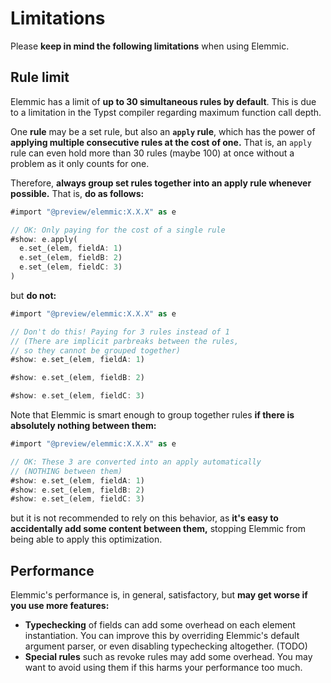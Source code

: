 # Limitations

Please **keep in mind the following limitations** when using Elemmic.

## Rule limit

Elemmic has a limit of **up to 30 simultaneous rules by default**. This is due to a limitation in the
Typst compiler regarding maximum function call depth.

One **rule** may be a set rule, but also an **`apply` rule**, which has the power of **applying multiple consecutive rules at the cost of one.**
That is, an `apply` rule can even hold more than 30 rules (maybe 100) at once without a problem as it only counts for one.

Therefore, **always group set rules together into an apply rule whenever possible.** That is, **do as follows:**

```rs
#import "@preview/elemmic:X.X.X" as e

// OK: Only paying for the cost of a single rule
#show: e.apply(
  e.set_(elem, fieldA: 1)
  e.set_(elem, fieldB: 2)
  e.set_(elem, fieldC: 3)
)
```

but **do not:**

```rs
#import "@preview/elemmic:X.X.X" as e

// Don't do this! Paying for 3 rules instead of 1
// (There are implicit parbreaks between the rules,
// so they cannot be grouped together)
#show: e.set_(elem, fieldA: 1)

#show: e.set_(elem, fieldB: 2)

#show: e.set_(elem, fieldC: 3)
```

Note that Elemmic is smart enough to group together rules **if there is absolutely nothing between them:**

```rs
#import "@preview/elemmic:X.X.X" as e

// OK: These 3 are converted into an apply automatically
// (NOTHING between them)
#show: e.set_(elem, fieldA: 1)
#show: e.set_(elem, fieldB: 2)
#show: e.set_(elem, fieldC: 3)
```

but it is not recommended to rely on this behavior, as **it's easy to accidentally add some content between them,** stopping Elemmic from being able to apply this optimization.

## Performance

Elemmic's performance is, in general, satisfactory, but **may get worse if you use more features:**

- **Typechecking** of fields can add some overhead on each element instantiation. You can improve this by overriding Elemmic's default argument parser, or even disabling typechecking altogether. (TODO)
- **Special rules** such as revoke rules may add some overhead. You may want to avoid using them if this harms your performance too much.
